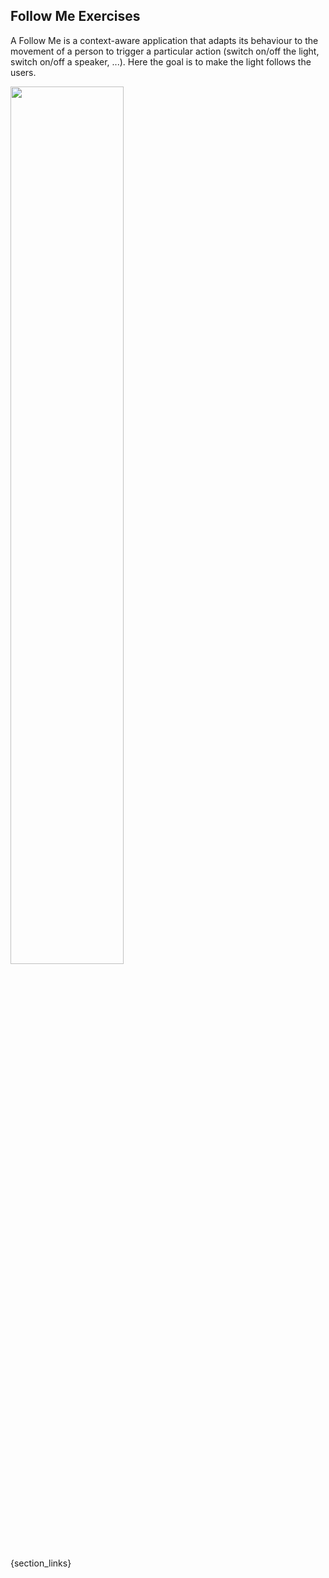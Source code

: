 <article markdown="1">

# Follow Me Exercises

A Follow Me is a context-aware application that adapts its behaviour to the movement of a person to trigger a particular action (switch on/off the light, switch on/off a speaker, ...).
Here the goal is to make the light follows the users.

<img src="img/basic-follow-me/light_follow_me.png" width = "60%"/>


</article>

{section_links}
